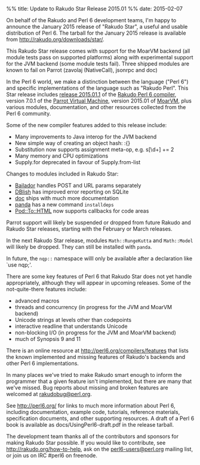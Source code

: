 %% title: Update to Rakudo Star Release 2015.01
%% date: 2015-02-07

<p>On behalf of the Rakudo and Perl 6 development teams, I'm happy to announce the January 2015 release of "Rakudo Star", a useful and usable distribution of Perl 6. The tarball for the January 2015 release is available from <a href="http://rakudo.org/downloads/star/">http://rakudo.org/downloads/star/</a>.</p>
<p>This Rakudo Star release comes with support for the MoarVM backend (all module tests pass on supported platforms) along with experimental support for the JVM backend (some module tests fail).  Three shipped modules are known to fail on Parrot (zavolaj (NativeCall), jsonrpc and doc)</p> <p>In the Perl 6 world, we make a distinction between the language ("Perl 6") and specific implementations of the language such as "Rakudo Perl". This Star release includes <a href="https://github.com/rakudo/rakudo/blob/nom/docs/announce/2015.01.md">release 2015.01.1</a> of the <a href="http://github.com/rakudo/rakudo">Rakudo Perl 6 compiler</a>, version 7.0.1 of the <a href="http://parrot.org">Parrot Virtual Machine</a>, version 2015.01 of <a href="http://moarvm.org/">MoarVM</a>, plus various modules, documentation, and other resources collected from the Perl 6 community.</p>
<p>Some of the new compiler features added to this release include:</p>
<ul>
<li>Many improvements to Java interop for the JVM backend</li>
<li>New simple way of creating an object hash: :{}</li>
<li>Substitution now supports assignment meta-op, e.g. s[\d+] += 2</li>
<li>Many memory and CPU optimizations</li>
<li>Supply.for deprecated in favour of Supply.from-list</li>
</ul>
<p>Changes to modules included in Rakudo Star:</p>
<ul>
<li><a href="https://github.com/tadzik/Bailador">Bailador</a> handles POST and URL params separately</li>
<li><a href="https://github.com/perl6/DBIish">DBIish</a> has improved error reporting on SQLite</li>
<li><a href="https://github.com/perl6/doc">doc</a> ships with much more documentation</li>
<li><a href="https://github.com/tadzik/panda">panda</a> has a new command <code>installdeps</code></li>
<li><a href="https://github.com/perl6/Pod-To-HTML">Pod::To::HTML</a> now supports callbacks for code areas</li>
</ul>
<p>Parrot support will likely be suspended or dropped from future Rakudo and Rakudo Star releases, starting with the February or March releases.</p>
<p>In the next Rakudo Star release, modules <code>Math::RungeKutta</code> and <code>Math::Model</code> will likely be dropped. They can still be installed with <code>panda</code>.</p>
<p>In future, the <code>nqp::</code> namespace willl only be available after a declaration like `use nqp;'.</p>
<p>There are some key features of Perl 6 that Rakudo Star does not yet handle appropriately, although they will appear in upcoming releases.  Some of the not-quite-there features include:</p>
<ul>
<li>advanced macros</li>
<li>threads and concurrency (in progress for the JVM and MoarVM backend)</li>
<li>Unicode strings at levels other than codepoints</li>
<li>interactive readline that understands Unicode</li>
<li>non-blocking I/O (in progress for the JVM and MoarVM backend)</li>
<li>much of Synopsis 9 and 11</li>
</ul>
<p>There is an online resource at <a href="http://perl6.org/compilers/features">http://perl6.org/compilers/features</a> that lists the known implemented and missing features of Rakudo's backends and other Perl 6 implementations.</p>
<p>In many places we've tried to make Rakudo smart enough to inform the programmer that a given feature isn't implemented, but there are many that we've missed. Bug reports about missing and broken features are welcomed at <a href="mailto:rakudobug@perl.org">rakudobug@perl.org</a>.</p>
<p>See <a href="http://perl6.org/">http://perl6.org/</a> for links to much more information about Perl 6, including documentation, example code, tutorials, reference materials, specification documents, and other supporting resources. A draft of a Perl 6 book is available as docs/UsingPerl6-draft.pdf in the release tarball.</p>
<p>The development team thanks all of the contributors and sponsors for making Rakudo Star possible. If you would like to contribute, see <a href="http://rakudo.org/how-to-help">http://rakudo.org/how-to-help</a>, ask on the <a href="mailto:perl6-users@perl.org">perl6-users@perl.org</a></a> mailing list, or join us on IRC #perl6 on freenode.</p>
